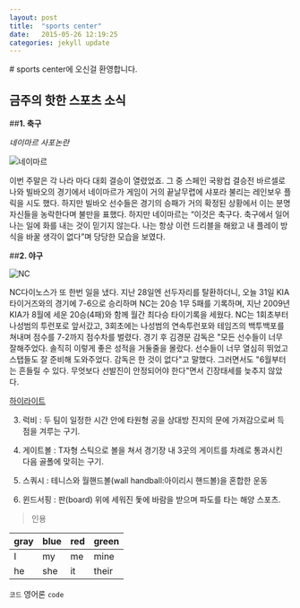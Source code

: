 ```yaml
---
layout: post
title:  "sports center"
date:   2015-05-26 12:19:25
categories: jekyll update
---
```


<p>
</p>
# sports center에 오신걸 환영합니다.

##  금주의 핫한 스포츠 소식

##**1. 축구** 


*네이마르 사포논란*


![네이마르](http://cfile22.uf.tistory.com/image/277C8E3951FF0EE90880DA)

이번 주말은 각 나라 마다 대회 결승이 열렸었죠. 그 중 스페인 국왕컵 결승전 바르셀로나와 빌바오의 경기에서 네이마르가 게임이 거의 끝날무렵에 샤포라 불리는 레인보우 플릭을 시도 했다. 하지만 빌바오 선수들은 경기의 승패가 거의 확정된 상황에서 이는 분명 자신들을 농락한다며 불만을 표했다. 하지만 네이마르는 “이것은 축구다. 축구에서 일어나는 일에 화를 내는 것이 믿기지 않는다. 나는 항상 이런 드리블을 해왔고 내 플레이 방식을 바꿀 생각이 없다”며 당당한 모습을 보였다. 


##**2. 야구** 


![NC](http://www.yeongnam.com/Photo/2013/02/19/L20130219.99001135626393706.jpg)

NC다이노스가 또 한번 일을 냈다. 지난 28일엔 선두자리를 탈환하더니, 오늘 31일 KIA 타이거즈와의 경기에 7-6으로 승리하며 NC는 20승 1무 5패를 기록하며, 지난 2009년 KIA가 8월에 세운 20승(4패)와 함께 월간 최다승 타이기록을 세웠다. NC는 1회초부터 나성범의 투런포로 앞서갔고, 3회초에는 나성범의 연속투런포와 테임즈의 백투백포를 쳐내며 점수를 7-2까지 점수차를 벌렸다. 경기 후 김경문 감독은 "모든 선수들이 너무 잘해주었다. 솔직히 이렇게 좋은 성적을 거둘줄을 몰랐다. 선수들이 너무 열심히 뛰었고 스탭들도 잘 준비해 도와주었다. 감독은 한 것이 없다"고 말했다. 그러면서도 "6월부터는 흔들릴 수 있다. 무엇보다 선발진이 안정되어야 한다"면서 긴장태세를 늦추지 않았다. 

[하이라이트](http://sports.news.naver.com/videoCenter/index.nhn?uCategory=kbaseball&category=kbo&id=130372)




3. 럭비 : 두 팀이 일정한 시간 안에 타원형 공을 상대방 진지의 문에 가져감으로써 득점을 겨루는 구기.


4. 게이트볼 : T자형 스틱으로 볼을 쳐서 경기장 내 3곳의 게이트를 차례로 통과시킨 다음 골폴에 맞히는 구기.


5. 스쿼시 : 테니스와 월핸드볼(wall handball:아이리시 핸드볼)을 혼합한 운동


6. 윈드서핑 : 판(board) 위에 세워진 돛에 바람을 받으며 파도를 타는 해양 스포츠.


>인용

| gray | blue | red | green |
| ---- | ---- | --- | ----- |
|  I   |  my  | me  |  mine |
|  he  |  she | it  | their |

`코드` 영어론 `code`

[1]: http://terms.naver.com/entry.nhn?docId=1087739&cid=40942&categoryId=31976
